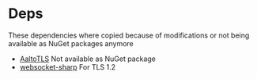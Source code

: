 # Deps

These dependencies where copied because of modifications or 
not being available as NuGet packages anymore

- [AaltoTLS](https://github.com/juhovh/AaltoTLS) Not available as NuGet package
- [websocket-sharp](https://github.com/sta/websocket-sharp) For TLS 1.2